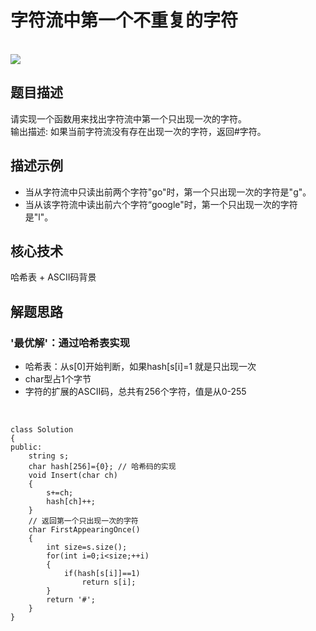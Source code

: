 # 字符流中第一个不重复的字符
<br>![](https://img.shields.io/badge/String-DataStructures-yellow.svg)<br>


## 题目描述
请实现一个函数用来找出字符流中第一个只出现一次的字符。<br>
输出描述: 如果当前字符流没有存在出现一次的字符，返回#字符。<br>

## 描述示例
- 当从字符流中只读出前两个字符"go"时，第一个只出现一次的字符是"g"。<br>
- 当从该字符流中读出前六个字符“google"时，第一个只出现一次的字符是"l"。<br>

## 核心技术
哈希表 + ASCII码背景<br>

## 解题思路
### '最优解'：通过哈希表实现 <br>
- 哈希表：从s[0]开始判断，如果hash[s[i]=1 就是只出现一次<br>
- char型占1个字节<br>
- 字符的扩展的ASCII码，总共有256个字符，值是从0-255<br>
<br/>

	class Solution
	{
	public:
	    string s;
	    char hash[256]={0}; // 哈希码的实现
	    void Insert(char ch)
	    {
	        s+=ch;
	        hash[ch]++;
	    }
	    // 返回第一个只出现一次的字符
	    char FirstAppearingOnce()
	    {
	        int size=s.size();
	        for(int i=0;i<size;++i)
	        {
	            if(hash[s[i]]==1)
	                return s[i];
	        }
	        return '#';
	    }
	}

<br>
